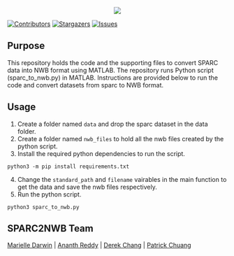 <p align="center">
  <img src="https://user-images.githubusercontent.com/78009407/126273326-662b5aff-034f-4f48-a62a-69552195ff86.png" />
</p>

[![Contributors][contributors-shield]][contributors-url]
[![Stargazers][stars-shield]][stars-url]
[![Issues][issues-shield]][issues-url]

## Purpose
This repository holds the code and the supporting files to convert SPARC data into NWB format using MATLAB. The repository runs Python script (sparc_to_nwb.py) in MATLAB. Instructions are provided below to run the code and convert datasets from sparc to NWB format.

## Usage
1. Create a folder named `data` and drop the sparc dataset in the data folder.
2. Create a folder named `nwb_files` to hold all the nwb files created by the python script.
3. Install the required python dependencies to run the script.
```shell
python3 -m pip install requirements.txt
```
4. Change the `standard_path` and `filename` vairables in the main function to get the data and save the nwb files respectively.
5. Run the python script.
```shell
python3 sparc_to_nwb.py
```


## SPARC2NWB Team
[Marielle Darwin](https://github.com/mldarwin) | [Ananth Reddy](https://github.com/anbhimi) | [Derek Chang](https://github.com/DerekYJC) | [Patrick Chuang](https://github.com/lifestrugglee)

[contributors-shield]: https://img.shields.io/github/contributors/SPARC-FAIR-Codeathon/sparc2nwb.svg?style=flat-square
[contributors-url]: https://github.com/SPARC-FAIR-Codeathon/sparc2nwb/graphs/contributors
[stars-shield]: https://img.shields.io/github/stars/SPARC-FAIR-Codeathon/sparc2nwb.svg?style=flat-square
[stars-url]: https://github.com/SPARC-FAIR-Codeathon/sparc2nwb/stargazers
[issues-shield]: https://img.shields.io/github/issues/SPARC-FAIR-Codeathon/sparc2nwb.svg?style=flat-square
[issues-url]: https://github.com/SPARC-FAIR-Codeathon/sparc2nwb/issues
